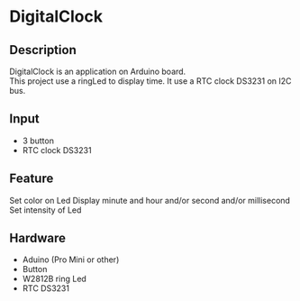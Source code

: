 # DigitalClock


## Description
DigitalClock is an application on Arduino board.<BR>
This project use a ringLed to display time.
It use a RTC clock DS3231 on I2C bus.


## Input
* 3 button
* RTC clock DS3231

## Feature
Set color on Led
Display minute and hour and/or second and/or millisecond
Set intensity of Led

## Hardware
* Aduino (Pro Mini or other)
* Button
* W2812B ring Led
* RTC DS3231
